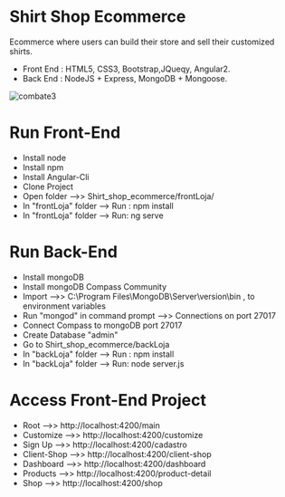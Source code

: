 # Shirt Shop Ecommerce
 Ecommerce where users can build their store and sell their customized shirts.
 
* Front End : HTML5, CSS3, Bootstrap,JQueqy, Angular2.
* Back End : NodeJS + Express, MongoDB + Mongoose. 

<img src="https://image.ibb.co/kzNB4K/42962317_937331383126582_4231188075331452928_n.png" alt="combate3" border="0" style="text-align:center;">

# Run Front-End

* Install node
* Install npm
* Install Angular-Cli
* Clone Project
* Open folder -->> Shirt_shop_ecommerce/frontLoja/
* In "frontLoja" folder --> Run : npm install
* In "frontLoja" folder --> Run: ng serve

# Run Back-End

* Install mongoDB
* Install mongoDB Compass Community
* Import -->> C:\Program Files\MongoDB\Server\version\bin , to environment variables
* Run "mongod" in command prompt -->> Connections on port 27017
* Connect Compass to mongoDB port 27017
* Create Database "admin"
* Go to  Shirt_shop_ecommerce/backLoja
* In "backLoja" folder --> Run : npm install
* In "backLoja" folder --> Run: node server.js

# Access Front-End Project 

* Root -->>  http://localhost:4200/main
* Customize -->>  http://localhost:4200/customize
* Sign Up -->>  http://localhost:4200/cadastro
* Client-Shop -->> http://localhost:4200/client-shop
* Dashboard -->> http://localhost:4200/dashboard
* Products -->> http://localhost:4200/product-detail
* Shop -->> http://localhost:4200/shop
